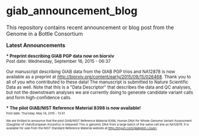 # giab_announcement_blog
This repository contains recent announcement or blog post from the Genome in a Bottle Consortium


**Latest Announcements**

<sub>
<b>* Preprint describing GIAB PGP data now on biorxiv</b></sub><br />
<sub>Post date: Wednesday, September 16, 2015 - 06:37</sub>

<sub>Our manuscript describing GIAB data from the GIAB PGP trios and NA12878 is now available as a preprint at http://biorxiv.org/content/early/2015/09/15/026468.  Thank you to all of you who contributed to these data!  The manuscript is submitted to Nature Scientific Data as well.  Note that this is a "Data Descriptor" that describes the data and QC analyses, but not the downstream analyses we are currently doing to generate candidate variant calls and form high-confidence calls.</sub>

<sub>
<b>* The pilot GIAB/NIST Reference Material 8398 is now available!</b><sub><br />
<sub>Post date: Thursday, May 14, 2015 - 13:41</sub>

<sub>We are thrilled to announce that the pilot GIAB/NIST Reference Material 8398, Human DNA for Whole-Genome Variant Assessment (Daughter of Utah/European Ancestry) is released! This is genomic DNA from a large batch of the same cell line as NA12878.  It is available for sale from the NIST Standard Reference Material website at http://tinyurl.com/giabpilot.</sub>
